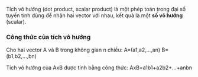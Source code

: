 Tích vô hướng (dot product, scalar product) là một phép toán trong đại số tuyến tính dùng để nhân hai vector với nhau, kết quả là một **số vô hướng** (scalar).
### Công thức của tích vô hướng

Cho hai vector A và B trong không gian n chiều:
A=(a1,a2,...,an)
B=(b1,b2,...,bn)

Tích vô hướng của AxB được tính bằng công thức:
AxB=a1b1+a2b2+...+anbn